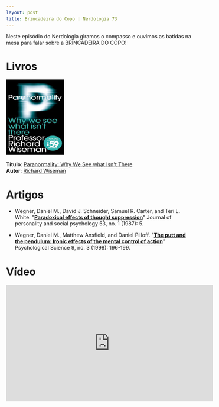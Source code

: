 ```yaml
---
layout: post
title: Brincadeira do Copo | Nerdologia 73
---
```


Neste episódio do Nerdologia giramos o compasso e ouvimos as batidas na mesa para falar sobre a BRINCADEIRA DO COPO!

Livros
=====

![Paranormality: Why We See what Isn't There](../images/paranormality.jpeg)

**Título**: [Paranormality: Why We See what Isn't There](http://www.saraiva.com.br/os-anjos-bons-da-nossa-natureza-por-que-a-violencia-diminuiu-4891101.html?PAC_ID=123134&gclid=CjwKEAjwyqOwBRDZuIO4p5SV8w0SJAAQoUSwbtTHGwtiuPH0GvYz1ugdTe_1I1fyiSV3cmF7bhnBkRoC1tHw_wcB&)<br>
**Autor**: [Richard Wiseman](http://www.richardwiseman.com)

Artigos
=====

- Wegner, Daniel M., David J. Schneider, Samuel R. Carter, and Teri L. White. "[**Paradoxical effects of thought suppression**](http://citeseerx.ist.psu.edu/viewdoc/download?doi=10.1.1.405.2294&rep=rep1&type=pdf)" Journal of personality and social psychology 53, no. 1 (1987): 5.

- Wegner, Daniel M., Matthew Ansfield, and Daniel Pilloff. "[**The putt and the pendulum: Ironic effects of the mental control of action**](http://www.castonline.ilstu.edu/smith/405/readings_pdf/anxiety_rdngs/wegner%20putt%20pendulum.pdf)" Psychological Science 9, no. 3 (1998): 196-199.

Vídeo
=====

<iframe width="560" height="315" src="https://www.youtube.com/embed/d5qMnDUyS3s" frameborder="0" allowfullscreen></iframe>

